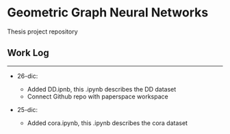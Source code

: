 # Geometric Graph Neural Networks

Thesis project repository

## Work Log
***

- 26-dic: 

    - Added DD.ipnb, this .ipynb describes the DD dataset
    - Connect Github repo with paperspace workspace

- 25-dic:

    - Added cora.ipynb, this .ipynb describes the cora dataset

